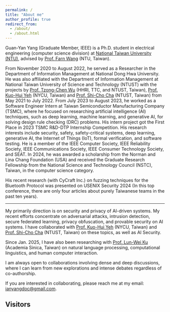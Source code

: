 ```yaml
---
permalink: /
title: "About me"
author_profile: true
redirect_from:
  - /about/
  - /about.html
---
```


<!-- > [My publication list](https://scholar.google.com/citations?user=iCdd6fAAAAAJ&hl=en) -->

Guan-Yan Yang (Graduate Member, IEEE) is a Ph.D. student in electrical engineering (computer science division) at [National Taiwan University (NTU)](https://www.ntu.edu.tw/english/), advised by [Prof. Farn Wang](https://cc.ee.ntu.edu.tw/~farn/) (NTU, Taiwan).

From November 2020 to August 2022, he served as a Researcher in the Department of Information Management at National Dong Hwa University. He was also affiliated with the Department of Information Management at National Taiwan University of Science and Technology (NTUST) with the projects by [Prof. Tzong-Chen Wu](https://www.cs.ntust.edu.tw/p/406-1102-104683,r2079.php) (HHRI, TTC, and NTUST, Taiwan), [Prof. Kuo-Hui Yeh](https://scholar.google.com.tw/citations?user=nLG4OMAAAAAJ&hl=zh-TW) (NYCU, Taiwan) and [Prof. Shi-Cho Cha](https://www.cs.ntust.edu.tw/p/405-1102-106269,c10961.php?Lang=en) (NTUST, Taiwan) from May 2021 to July 2022. From July 2023 to August 2023, he worked as a Software Engineer Intern at Taiwan Semiconductor Manufacturing Company (TSMC), where he focused on researching artificial intelligence (AI) techniques, such as deep learning, machine learning, and generative AI, for solving design rule checking (DRC) problems. His intern project got the First Place in 2023 TSMC R&D-DTP Internship Competition. His research interests include security, safety, safety-critical systems, deep learning, generative AI, the Internet of Things (IoT), formal verification, and software testing. 
He is a member of the IEEE Computer Society, IEEE Reliability Society, IEEE Communications Society, IEEE Consumer Technology Society, and SEAT. In 2024, he was awarded a scholarship from the Norman and Lina Chang Foundation (USA) and received the Graduate Research Fellowship from the National Science and Technology Council (NSTC), Taiwan, in the computer science category.

His recent research (with CyCraft Inc.) on fuzzing techniques for the Bluetooth Protocol was presented on USENIX Security 2024 (In this top conference, there are only four articles about purely Taiwanese teams in the past ten years).

<!-- (My [Curriculum Vitae]()) -->

---

My primarily direction is on security and privacy of AI-driven systems. My recent efforts concentrate on adversarial attacks, intrusion detection, secure federated learning, privacy obfuscation, and provable security on AI systems. I have collaborated with [Prof. Kuo-Hui Yeh](https://scholar.google.com.tw/citations?user=nLG4OMAAAAAJ&hl=zh-TW) (NYCU, Taiwan) and [Prof. Shi-Cho Cha](https://www.cs.ntust.edu.tw/p/405-1102-106269,c10961.php?Lang=en) (NTUST, Taiwan) on these topics, as well as AI Security.

Since Jan. 2025, I have also been researching with [Prof. Lun-Wei Ku](https://homepage.iis.sinica.edu.tw/pages/lwku/vita_en.html) (Academia Sinica, Taiwan) on natural language processing, computational linguistics, and human computer interaction.

I am always open to collaborations involving dense and deep discussions, where I can learn from new explorations and intense debates regardless of co-authorship.

If you are interested in collaborating, please reach me at my email: [ianyangdoc@gmail.com](mailto:ianyangdoc@gmail.com).


## Visitors

<br>
<script type="text/javascript" id="clstr_globe" src="//clustrmaps.com/globe.js?d=JbSHTtGE3GD1BUYExmhe9kfiyfxHKYRmkL8s4_oNn9M&w=200"></script>